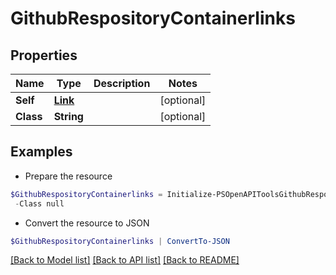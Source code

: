 # GithubRespositoryContainerlinks
## Properties

Name | Type | Description | Notes
------------ | ------------- | ------------- | -------------
**Self** | [**Link**](Link.md) |  | [optional] 
**Class** | **String** |  | [optional] 

## Examples

- Prepare the resource
```powershell
$GithubRespositoryContainerlinks = Initialize-PSOpenAPIToolsGithubRespositoryContainerlinks  -Self null `
 -Class null
```

- Convert the resource to JSON
```powershell
$GithubRespositoryContainerlinks | ConvertTo-JSON
```

[[Back to Model list]](../README.md#documentation-for-models) [[Back to API list]](../README.md#documentation-for-api-endpoints) [[Back to README]](../README.md)

